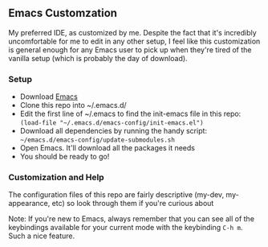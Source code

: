 ## Emacs Customzation ##

My preferred IDE, as customized by me. Despite the fact that it's incredibly uncomfortable for me to edit in any other setup, I feel like this customization is general enough for any Emacs user to pick up when they're tired of the vanilla setup (which is probably the day of download).

### Setup ###

- Download [Emacs](https://www.gnu.org/software/emacs/emacs.html)
- Clone this repo into ~/.emacs.d/
- Edit the first line of ~/.emacs to find the init-emacs file in this repo:
```(load-file "~/.emacs.d/emacs-config/init-emacs.el")```
- Download all dependencies by running the handy script:
```~/emacs.d/emacs-config/update-submodules.sh```
- Open Emacs. It'll download all the packages it needs
- You should be ready to go!

### Customization and Help ###

The configuration files of this repo are fairly descriptive (my-dev, my-appearance, etc) so look through them if you're curious about

Note: If you're new to Emacs, always remember that you can see all of the keybindings available for your current mode with the keybinding `C-h m`. Such a nice feature.
